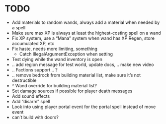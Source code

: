 # TODO

 - Add materials to random wands, always add a material when needed by a spell
 - Make sure max XP is always at least the highest-costing spell on a wand
 - Fix XP system, use a “Mana” system when wand has XP Regen, store accumulated XP, etc
 - Fix haste, needs more limiting, something
   - Catch IllegalArgumentException when setting
 - Test dying while the wand inventory is open
 - .. add region message for test world, update docs, .. make new video
 - .. Factions support .. ?
 - .. remove bedrock from building material list, make sure it’s not destructible
 - ^ Wand override for building material list?
 - Set damage sources if possible for player death messages
 - Add sound effects
 - Add “disarm” spell
 - Look into using player portal event for the portal spell instead of move event
 - can’t build with doors?
